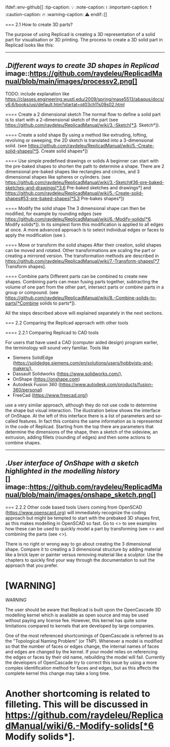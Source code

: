 
ifdef::env-github[]
:tip-caption: :bulb:
:note-caption: :information_source:
:important-caption: :heavy_exclamation_mark:
:caution-caption: :fire:
:warning-caption: :warning:
endif::[]

=== 2.1 How to create 3D parts? 

The purpose of using Replicad is creating a 3D representation of a solid part for visualisation or 3D printing. 
The process to create a 3D solid part in Replicad looks like this: 

---
._Different ways to create 3D shapes in Replicad_ 
image::https://github.com/raydeleu/ReplicadManual/blob/main/images/processv2.png[]
---

TODO: include explanation like https://classes.engineering.wustl.edu/2009/spring/mase5513/abaqus/docs/v6.6/books/usi/default.htm?startat=pt03ch11s09s02.html


==== Create a 2 dimensional sketch 
The normal flow to define a solid part is to start with a 2-dimensional sketch of the part (see https://github.com/raydeleu/ReplicadManual/wiki/3.-Sketch[*3. Sketch*]).

==== Create a solid shape
By using a method like extruding, lofting, revolving or sweeping, the 2D sketch is translated into a 3-dimensional solid. (see https://github.com/raydeleu/ReplicadManual/wiki/5.-Create-solid-shapes[*5. Create solid shapes*])

==== Use simple predefined drawings or solids
A beginner can start with the pre-baked shapes to shorten the path to determine a shape. There are 2 dimensional pre-baked shapes like rectangles and circles, and 3 dimensional shapes like spheres or cylinders. (see https://github.com/raydeleu/ReplicadManual/wiki/3.-Sketch#36-pre-baked-sketches-and-drawings[*3.6 Pre-baked sketches and drawings*] and https://github.com/raydeleu/ReplicadManual/wiki/5.-Create-solid-shapes#53-pre-baked-shapes[*5.3 Pre-bakes shapes*]) 

==== Modify the solid shape
The 3 dimensional shape can then be modified, for example by rounding edges (see https://github.com/raydeleu/ReplicadManual/wiki/6.-Modify-solids[*6. Modify solids*]). In its simplest form this modification is applied to all edges at once. A more advanced approach is to select individual edges or faces to apply the modification (see ). 

==== Move or transform the solid shapes
After their creation, solid shapes can be moved and rotated. Other transformations are scaling the part or creating a mirrored version. The transformation methods are described in https://github.com/raydeleu/ReplicadManual/wiki/7.-Transform-shapes[*7 Transform shapes]. 

==== Combine parts
Different parts can be combined to create new shapes. Combining parts can mean fusing parts together, subtracting the volume of one part from the other part, intersect parts or combine parts in a group or compound. (see https://github.com/raydeleu/ReplicadManual/wiki/8.-Combine-solids-to-parts[*Combine solids to parts*]). 


All the steps described above will explained separately in the next sections. 

=== 2.2 Comparing the Replicad approach with other tools 

==== 2.2.1 Comparing Replicad to CAD tools

For users that have used a CAD (computer aided design) program earlier, the terminology will sound very familiar. Tools like 

* Siemens SolidEdge (https://solidedge.siemens.com/en/solutions/users/hobbyists-and-makers/), 
* Dassault Solidworks (https://www.solidworks.com/), 
* OnShape (https://onshape.com)
* Autodesk Fusion 360 (https://www.autodesk.com/products/fusion-360/personal)
* FreeCad (https://www.freecad.org/) 

use a very similar approach, although they do not use code to determine the shape but visual interaction. The illustration below shows the interface of OnShape. At the left of this interface there is a list of parameters and so-called features. In fact this contains the same information as is represented in the code of Replicad. Starting from the top there are parameters that determine the dimensions of the shape, then a sketch of the sideview, an extrusion, adding fillets (rounding of edges) and then some actions to combine shapes.  

---
._User interface of OnShape with a sketch highlighted in the modelling history_  
[]
image::https://github.com/raydeleu/ReplicadManual/blob/main/images/onshape_sketch.png[]
---

=== 2.2.2 Other code based tools
Users coming from OpenSCAD (https://www.openscard.org) will immediately recognize the coding approach but might be tempted to start with the prebaked 3D shapes first, as this makes modelling in OpenSCAD so fast. Go to <<Pre-baked shapes>> to see examples how these can be used to quickly model a part by transforming (see <<Transform shapes>> and combining the parts (see <<Combine shapes>>). 

There is no right or wrong way to go about creating the 3 dimensional shape. Compare it to creating a 3 dimensional structure by adding material like a brick layer or painter versus removing material like a sculptor. Use the chapters to quickly find your way through the documentation to suit the approach that you prefer.

[WARNING]
====

*WARNING*

The user should be aware that Replicad is built upon the OpenCascade 3D modelling kernel which is available as open source and may be used without paying any license fee. However, this kernel has quite some limitations compared to kernels that are developed by large companies. 

One of the most referenced shortcomings of OpenCascade is referred to as the "Topological Naming Problem" (or TNP). Whenever a model is modified so that the number of faces or edges change, the internal names of faces and edges are changed by the kernel. If your model relies on referencing the edges or faces by their old name, rebuilding the model will fail. Currently the developers of OpenCascade try to correct this issue by using a more complex identification method for faces and edges, but as this affects the complete kernel this change may take a long time. 

Another shortcoming is related to filleting. This will be discussed in https://github.com/raydeleu/ReplicadManual/wiki/6.-Modify-solids[*6 Modify solids*]. 
====

